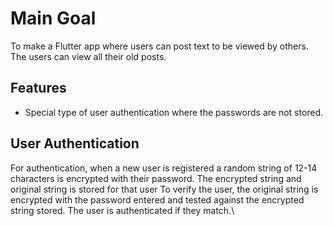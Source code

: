 # Main Goal
To make a Flutter app where users can post text to be viewed by others.
The users can view all their old posts.

## Features
- Special type of user authentication where the passwords are not stored.

## User Authentication
For authentication, when a new user is registered a random string of 12-14 characters is encrypted with their password.
The encrypted string and original string is stored for that user
To verify the user, the original string is encrypted with the password entered and tested against the
encrypted string stored. The user is authenticated if they match.\
